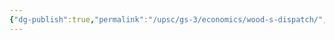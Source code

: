 ```yaml
---
{"dg-publish":true,"permalink":"/upsc/gs-3/economics/wood-s-dispatch/","dgHomeLink":true,"dgPassFrontmatter":false}
---
```


